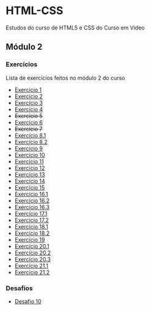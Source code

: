 # HTML-CSS
 Estudos do curso de HTML5 e CSS do Curso em Vídeo

## Módulo 2

### Exercícios

Lista de exercícios feitos no módulo 2 do curso

* [Exercício 1](https://rafael-ma.github.io/html-css/exercicios/ex001/)
* [Exercício 2](https://rafael-ma.github.io/html-css/exercicios/ex002/)
* [Exercício 3](https://rafael-ma.github.io/html-css/exercicios/ex003/)
* [Exercício 4](https://rafael-ma.github.io/html-css/exercicios/ex004/)
* <del>Exercício 5</del>
* [Exercício 6](https://rafael-ma.github.io/html-css/exercicios/ex006/)
* <del>Exercício 7</del>
* [Exercício 8.1](https://rafael-ma.github.io/html-css/exercicios/ex008-A/)
* [Exercício 8.2](https://rafael-ma.github.io/html-css/exercicios/ex008-B/)
* [Exercício 9](https://rafael-ma.github.io/html-css/exercicios/ex009/)
* [Exercício 10](https://rafael-ma.github.io/html-css/exercicios/ex010/)
* [Exercício 11](https://rafael-ma.github.io/html-css/exercicios/ex011/)
* [Exercício 12](https://rafael-ma.github.io/html-css/exercicios/ex012/)
* [Exercício 13](https://rafael-ma.github.io/html-css/exercicios/ex013/)
* [Exercício 14](https://rafael-ma.github.io/html-css/exercicios/ex014/)
* [Exercício 15](https://rafael-ma.github.io/html-css/exercicios/ex015/)
* [Exercício 16.1](https://rafael-ma.github.io/html-css/exercicios/ex016/cor01.html)
* [Exercício 16.2](https://rafael-ma.github.io/html-css/exercicios/ex016/cor02.html)
* [Exercício 16.3](https://rafael-ma.github.io/html-css/exercicios/ex016/cor03.html)
* [Exercício 17.1](https://rafael-ma.github.io/html-css/exercicios/ex017/fonte01.html)
* [Exercício 17.2](https://rafael-ma.github.io/html-css/exercicios/ex017/fonte02.html)
* [Exercício 18.1](https://rafael-ma.github.io/html-css/exercicios/ex018/fonte002.html)
* [Exercício 18.2](https://rafael-ma.github.io/html-css/exercicios/ex018/fonte011.html)
* [Exercício 19](https://rafael-ma.github.io/html-css/exercicios/ex019/)
* [Exercício 20.1](https://rafael-ma.github.io/html-css/exercicios/ex020/hover.html)
* [Exercício 20.2](https://rafael-ma.github.io/html-css/exercicios/ex020/links.html)
* [Exercício 20.3](https://rafael-ma.github.io/html-css/exercicios/ex020/pseudoclasse.html)
* [Exercício 21.1](https://rafael-ma.github.io/html-css/exercicios/ex021/caixa01.html)
* [Exercício 21.2](https://rafael-ma.github.io/html-css/exercicios/ex021/caixa02.html)

### Desafios

* [Desafio 10](https://rafael-ma.github.io/html-css/desafios/d010/)